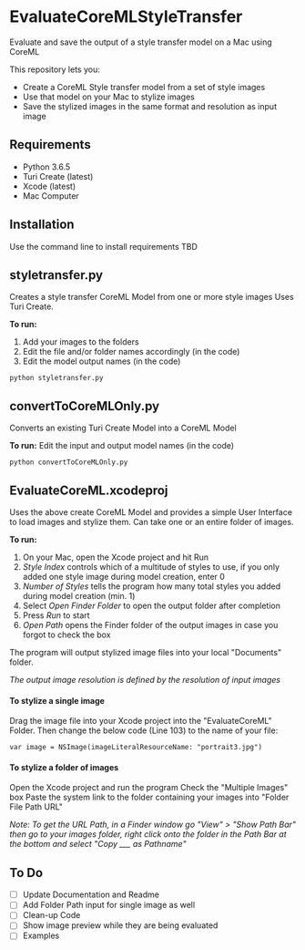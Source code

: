 # EvaluateCoreMLStyleTransfer
Evaluate and save the output of a style transfer model on a Mac using CoreML

This repository lets you:
* Create a CoreML Style transfer model from a set of style images
* Use that model on your Mac to stylize images
* Save the stylized images in the same format and resolution as input image

## Requirements
* Python 3.6.5
* Turi Create (latest)
* Xcode (latest)
* Mac Computer

## Installation
Use the command line to install requirements 
TBD

## styletransfer.py
Creates a style transfer CoreML Model from one or more style images
Uses Turi Create. 

**To run:** 
1. Add your images to the folders
2. Edit the file and/or folder names accordingly (in the code)
3. Edit the model output names (in the code)
```
python styletransfer.py
```

## convertToCoreMLOnly.py
Converts an existing Turi Create Model into a CoreML Model

**To run:**
Edit the input and output model names (in the code)
```
python convertToCoreMLOnly.py
```

## EvaluateCoreML.xcodeproj
Uses the above create CoreML Model and provides a simple User Interface to load images and stylize them. 
Can take one or an entire folder of images. 

**To run:** 
1. On your Mac, open the Xcode project and hit Run 
2. *Style Index* controls which of a multitude of styles to use, if you only added one style image during model creation, enter 0
3. *Number of Styles* tells the program how many total styles you added during model creation (min. 1)
4. Select *Open Finder Folder* to open the output folder after completion
5. Press *Run* to start
6. *Open Path* opens the Finder folder of the output images in case you forgot to check the box

The program will output stylized image files into your local "Documents" folder.

*The output image resolution is defined by the resolution of input images*

#### To stylize a single image 

Drag the image file into your Xcode project into the "EvaluateCoreML" Folder. 
Then change the below code (Line 103) to the name of your file:
```
var image = NSImage(imageLiteralResourceName: "portrait3.jpg")
```

#### To stylize a folder of images

Open the Xcode project and run the program
Check the "Multiple Images" box
Paste the system link to the folder containing your images into "Folder File Path URL"

*Note: To get the URL Path, in a Finder window go "View" > "Show Path Bar" then go to your images folder, right click onto the folder in the Path Bar at the bottom and select "Copy ___ as Pathname"*

## To Do
- [ ] Update Documentation and Readme
- [ ] Add Folder Path input for single image as well
- [ ] Clean-up Code
- [ ] Show image preview while they are being evaluated
- [ ] Examples
